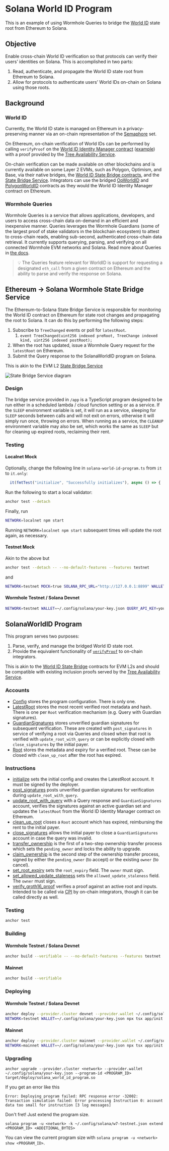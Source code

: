 # Solana World ID Program

This is an example of using Wormhole Queries to bridge the [World ID](https://worldcoin.org/world-id) state root from Ethereum to Solana.

## Objective

Enable cross-chain World ID verification so that protocols can verify their users’ identities on Solana. This is accomplished in two parts:

1. Read, authenticate, and propagate the World ID state root from Ethereum to Solana.
2. Allow for protocols to authenticate users’ World IDs on-chain on Solana using those roots.

## Background

### World ID

Currently, the World ID state is managed on Ethereum in a privacy-preserving manner via an on-chain representation of the [Semaphore](https://worldcoin.org/blog/worldcoin/intro-zero-knowledge-proofs-semaphore-application-world-id) set.

On Ethereum, on-chain verification of World IDs can be performed by calling `verifyProof` on the [World ID Identity Manager contract](https://docs.worldcoin.org/reference/address-book) ([example](https://github.com/worldcoin/world-id-onchain-template/blob/main/contracts/src/Contract.sol#L51)) with a proof provided by the [Tree Availability Service](https://github.com/worldcoin/world-tree?tab=readme-ov-file#tree-availability-service).

On-chain verification can be made available on other blockchains and is currently available on some Layer 2 EVMs, such as Polygon, Optimism, and Base, via their native bridges, the [World ID State Bridge contracts](https://github.com/worldcoin/world-id-state-bridge/blob/main/README.md), and the [State Bridge Service](https://github.com/worldcoin/world-tree/blob/0fb6223eb29b3ad97a5745b0f9e7a3b32234cd50/README.md#state-bridge-service). Integrators can use the bridged [OpWorldID](https://github.com/worldcoin/world-id-state-bridge/blob/main/src/OpWorldID.sol) and [PolygonWorldID](https://github.com/worldcoin/world-id-state-bridge/blob/main/src/PolygonWorldID.sol) contracts as they would the World ID Identity Manager contract on Ethereum.

### Wormhole Queries

Wormhole Queries is a service that allows applications, developers, and users to access cross-chain data on-demand in an efficient and inexpensive manner. Queries leverages the Wormhole Guardians (some of the largest proof of stake validators in the blockchain ecosystem) to attest to cross-chain reads, enabling sub-second, authenticated cross-chain data retrieval. It currently supports querying, parsing, and verifying on all connected Wormhole EVM networks and Solana. Read more about Queries in [the docs](https://docs.wormhole.com/wormhole/queries/overview).

> 💡 The Queries feature relevant for WorldID is support for requesting a designated `eth_call` from a given contract on Ethereum and the ability to parse and verify the response on Solana.

## Ethereum → Solana Wormhole State Bridge Service

The Ethereum-to-Solana State Bridge Service is responsible for monitoring the World ID contract on Ethereum for state root changes and propagating the root to Solana. It can do this by performing the following steps:

1. Subscribe to `TreeChanged` events or poll for `latestRoot`.
   1. `event TreeChanged(uint256 indexed preRoot, TreeChange indexed kind, uint256 indexed postRoot);`
2. When the root has updated, issue a Wormhole Query request for the `latestRoot` on Ethereum.
3. Submit the Query response to the SolanaWorldID program on Solana.

This is akin to the EVM L2 [State Bridge Service](https://github.com/worldcoin/world-tree/blob/0fb6223eb29b3ad97a5745b0f9e7a3b32234cd50/README.md#state-bridge-service)

![State Bridge Service diagram](./StateBridgeService.drawio.svg)

### Design

The bridge service provided in `/app` is a TypeScript program designed to be run either in a scheduled lambda / cloud function setting or as a service. If the `SLEEP` environment variable is set, it will run as a service, sleeping for `SLEEP` seconds between calls and will not exit on errors, otherwise it will simply run once, throwing on errors. When running as a service, the `CLEANUP` environment variable may also be set, which works the same as `SLEEP` but for cleaning up expired roots, reclaiming their rent.

### Testing

#### Localnet Mock

Optionally, change the following line in `solana-world-id-program.ts` from `it` to `it.only`:

```ts
  it(fmtTest("initialize", "Successfully initializes"), async () => {
```

Run the following to start a local validator:

```bash
anchor test --detach
```

Finally, run

```bash
NETWORK=localnet npm start
```

Running `NETWORK=localnet npm start` subsequent times will update the root again, as necessary.

#### Testnet Mock

Akin to the above but

```bash
anchor test --detach -- --no-default-features --features testnet
```

and

```bash
NETWORK=testnet MOCK=true SOLANA_RPC_URL="http://127.0.0.1:8899" WALLET="../tests/keys/pFCBP4bhqdSsrWUVTgqhPsLrfEdChBK17vgFM7TxjxQ.json" npm start
```

#### Wormhole Testnet / Solana Devnet

```bash
NETWORK=testnet WALLET=~/.config/solana/your-key.json QUERY_API_KEY=your-wormhole-query-api-key npm start
```

## SolanaWorldID Program

This program serves two purposes:

1. Parse, verify, and manage the bridged World ID state root.
2. Provide the equivalent functionality of [`verifyProof`](https://github.com/worldcoin/world-id-state-bridge/blob/main/src/abstract/WorldIDBridge.sol#L165) to on-chain integrators.

This is akin to the [World ID State Bridge](https://github.com/worldcoin/world-id-state-bridge/blob/main/README.md) contracts for EVM L2s and should be compatible with existing inclusion proofs served by the [Tree Availability Service](https://github.com/worldcoin/world-tree/blob/0fb6223eb29b3ad97a5745b0f9e7a3b32234cd50/README.md#tree-availability-service).

### Accounts

- [Config](programs/solana-world-id-program/src/state/config.rs) stores the program configuration. There is only one.
- [LatestRoot](programs/solana-world-id-program/src/state/latest_root.rs) stores the most recent verified root metadata and hash. There is one per `Root` verification mechanism (e.g. Query with Guardian signatures).
- [GuardianSignatures](programs/solana-world-id-program/src/state/guardian_signatures.rs) stores unverified guardian signatures for subsequent verification. These are created with `post_signatures` in service of verifying a root via Queries and closed when that root is verified with `update_root_with_query` or can be explicitly closed with `close_signatures` by the initial payer.
- [Root](programs/solana-world-id-program/src/state/root.rs) stores the metadata and expiry for a verified root. These can be closed with `clean_up_root` after the root has expired.

### Instructions

- [initialize](programs/solana-world-id-program/src/instructions/initialize.rs) sets the initial config and creates the LatestRoot account. It must be signed by the deployer.
- [post_signatures](programs/solana-world-id-program/src/instructions/post_signatures.rs) posts unverified guardian signatures for verification during `update_root_with_query`.
- [update_root_with_query](programs/solana-world-id-program/src/instructions/update_root_with_query.rs) with a Query response and `GuardianSignatures` account, verifies the signatures against an active guardian set and updates the `latestRoot` from the World ID Identity Manager contract on Ethereum.
- [clean_up_root](programs/solana-world-id-program/src/instructions/clean_up_root.rs) closes a `Root` account which has expired, reimbursing the rent to the initial payer.
- [close_signatures](programs/solana-world-id-program/src/instructions/close_signatures.rs) allows the initial payer to close a `GuardianSignatures` account in case the query was invalid.
- [transfer_ownership](programs/solana-world-id-program/src/instructions/admin.rs) is the first of a two-step ownership transfer process which sets the `pending_owner` and locks the ability to upgrade.
- [claim_ownership](programs/solana-world-id-program/src/instructions/admin.rs) is the second step of the ownership transfer process, signed by either the `pending_owner` (to accept) or the existing `owner` (to cancel).
- [set_root_expiry](programs/solana-world-id-program/src/instructions/admin.rs) sets the `root_expiry` field. The `owner` must sign.
- [set_allowed_update_staleness](programs/solana-world-id-program/src/instructions/admin.rs) sets the `allowed_update_staleness` field. The `owner` must sign.
- [verify_groth16_proof](programs/solana-world-id-program/src/instructions/verify_groth16_proof.rs) verifies a proof against an active root and inputs. Intended to be called via [CPI](https://www.anchor-lang.com/docs/cross-program-invocations) by on-chain integrators, though it can be called directly as well.

### Testing

```bash
anchor test
```

### Building

#### Wormhole Testnet / Solana Devnet

```bash
anchor build --verifiable -- --no-default-features --features testnet
```

#### Mainnet

```bash
anchor build --verifiable
```

### Deploying

#### Wormhole Testnet / Solana Devnet

```bash
anchor deploy --provider.cluster devnet --provider.wallet ~/.config/solana/your-key.json
NETWORK=testnet WALLET=~/.config/solana/your-key.json npx tsx app/init.ts
```

#### Mainnet

```bash
anchor deploy --provider.cluster mainnet --provider.wallet ~/.config/solana/your-key.json
NETWORK=mainnet WALLET=~/.config/solana/your-key.json npx tsx app/init.ts
```

### Upgrading

```
anchor upgrade --provider.cluster <network> --provider.wallet ~/.config/solana/your-key.json --program-id <PROGRAM_ID> target/deploy/solana_world_id_program.so
```

If you get an error like this

```
Error: Deploying program failed: RPC response error -32002: Transaction simulation failed: Error processing Instruction 0: account data too small for instruction [3 log messages]
```

Don't fret! Just extend the program size.

```
solana program -u <network> -k ~/.config/solana/w7-testnet.json extend <PROGRAM_ID> <ADDITIONAL_BYTES>
```

You can view the current program size with `solana program -u <network> show <PROGRAM_ID>`.

